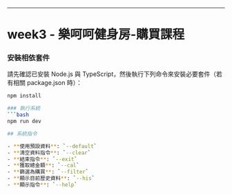 ---

# week3 - 樂呵呵健身房-購買課程

### 安裝相依套件

請先確認已安裝 Node.js 與 TypeScript，然後執行下列命令來安裝必要套件（若有相關 package.json 時）：

````bash
npm install

### 執行系統
```bash
npm run dev

## 系統指令

- **使用預設資料**: `--default`
- **清空資料指令**: `--clear`
- **結束指令**: `--exit`
- **獲取總金額**: `--cal`
- **篩選為購買**: `--filter`
- **顯示目前歷史資料**: `--his`
- **顯示指令**: `--help`

````
